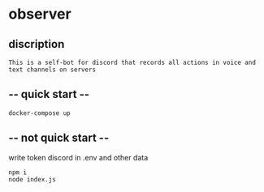 # observer
 
## discription
```
This is a self-bot for discord that records all actions in voice and text channels on servers
```

## -- quick start --
```
docker-compose up 
```

## -- not quick start --

write token discord in .env and other data

```
npm i
node index.js
```
